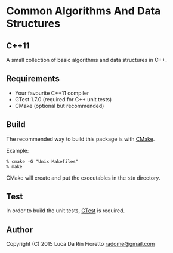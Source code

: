 Common Algorithms And Data Structures
=====================================
C++11
------
A small collection of basic algorithms and data structures in C++.

Requirements
------------
- Your favourite C++11 compiler
- GTest 1.7.0 (required for C++ unit tests)
- CMake (optional but recommended)

Build
-----
The recommended way to build this package is with [CMake](http://www.cmake.org/).

Example:
    
    % cmake -G "Unix Makefiles"
    % make

CMake will create and put the executables in the `bin` directory.

Test
----
In order to build the unit tests, [GTest](https://code.google.com/p/googletest/) 
is required.

Author
------
Copyright (C) 2015 Luca Da Rin Fioretto <radome@gmail.com>

